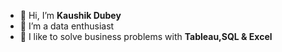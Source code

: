- 👋 Hi, I’m **Kaushik Dubey**
- 👀 I’m a data enthusiast
- 🌱 I like to solve business problems with **Tableau,SQL & Excel**


<!---
Kaushik-Dubey11/Kaushik-Dubey11 is a ✨ special ✨ repository because its `README.md` (this file) appears on your GitHub profile.
You can click the Preview link to take a look at your changes.
--->
